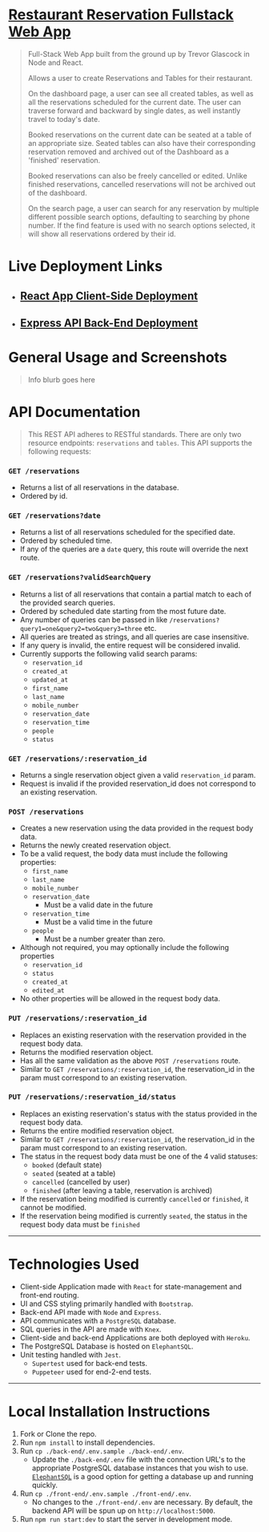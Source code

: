 # [Restaurant Reservation Fullstack Web App](https://restaurant-reserve-127-client.herokuapp.com/)

> Full-Stack Web App built from the ground up by Trevor Glascock in Node and React. 
> 
> Allows a user to create Reservations and Tables for their restaurant. 
> 
> On the dashboard page, a user can see all created tables, as well as all the reservations scheduled for the current date. The user can traverse forward and backward by single dates, as well instantly travel to today's date. 
> 
> Booked reservations on the current date can be seated at a table of an appropriate size. Seated tables can also have their corresponding reservation removed and archived out of the Dashboard as a 'finished' reservation.
> 
> Booked reservations can also be freely cancelled or edited. Unlike finished reservations, cancelled reservations will not be archived out of the dashboard.
> 
> On the search page, a user can search for any reservation by multiple different possible search options, defaulting to searching by phone number. If the find feature is used with no search options selected, it will show all reservations ordered by their id.



# Live Deployment Links
* ## [React App Client-Side Deployment](https://restaurant-reserve-127-client.herokuapp.com/)

* ## [Express API Back-End Deployment](https://restaurant-reserve-127-backend.herokuapp.com/)


# General Usage and Screenshots
> Info blurb goes here
> 

# API Documentation
> This REST API adheres to RESTful standards. There are only two resource endpoints: `reservations` and `tables`. This API supports the following requests:

### `GET /reservations` 
  * Returns a list of all reservations in the database. 
  * Ordered by id.
  
### `GET /reservations?date` 
  * Returns a list of all reservations scheduled for the specified date. 
  * Ordered by scheduled time.
  * If any of the queries are a `date` query, this route will override the next route.

### `GET /reservations?validSearchQuery`
  * Returns a list of all reservations that contain a partial match to each of the provided search queries.
  * Ordered by scheduled date starting from the most future date.
  * Any number of queries can be passed in like `/reservations?query1=one&query2=two&query3=three` etc.
  * All queries are treated as strings, and all queries are case insensitive.
  * If any query is invalid, the entire request will be considered invalid.
  * Currently supports the following valid search params:
     * `reservation_id`
     * `created_at`
     * `updated_at`
     * `first_name`
     * `last_name`
     * `mobile_number`
     * `reservation_date`
     * `reservation_time`
     * `people`
     * `status`

### `GET /reservations/:reservation_id`
  * Returns a single reservation object given a valid `reservation_id` param.
  * Request is invalid if the provided reservation_id does not correspond to an existing reservation.

### `POST /reservations`
  * Creates a new reservation using the data provided in the request body data.
  * Returns the newly created reservation object.
  * To be a valid request, the body data must include the following properties:
     * `first_name`
     * `last_name`
     * `mobile_number`
     * `reservation_date`
       * Must be a valid date in the future
     * `reservation_time`
       * Must be a valid time in the future
     * `people`
       * Must be a number greater than zero. 
 * Although not required, you may optionally include the following properties 
     * `reservation_id`
     * `status`
     * `created_at`
     * `edited_at`
* No other properties will be allowed in the request body data. 

### `PUT /reservations/:reservation_id`
* Replaces an existing reservation with the reservation provided in the request body data.
* Returns the modified reservation object.
* Has all the same validation as the above `POST /reservations` route.
* Similar to `GET /reservations/:reservation_id`, the reservation_id in the param must correspond to an existing reservation.


### `PUT /reservations/:reservation_id/status`
* Replaces an existing reservation's status with the status provided in the request body data.
* Returns the entire modified reservation object.
* Similar to `GET /reservations/:reservation_id`, the reservation_id in the param must correspond to an existing reservation.
* The status in the request body data must be one of the 4 valid statuses:
   * `booked` (default state)
   * `seated` (seated at a table)
   * `cancelled` (cancelled by user)
   * `finished` (after leaving a table, reservation is archived)
 * If the reservation being modified is currently `cancelled` or `finished`, it cannot be modified.
 * If the reservation being modified is currently `seated`,  the status in the request body data must be `finished`

<hr/>

# Technologies Used
* Client-side Application made with `React` for state-management and front-end routing.
* UI and CSS styling primarily handled with `Bootstrap`. 
* Back-end API made with `Node` and `Express`.
* API communicates with a `PostgreSQL` database.
* SQL queries in the API  are made with `Knex`.
* Client-side and back-end Applications are both deployed with `Heroku`.
* The PostgreSQL Database is hosted on `ElephantSQL`.
* Unit testing handled with `Jest`.
  * `Supertest` used for back-end tests.
  * `Puppeteer` used for end-2-end tests.
<hr/>


# Local Installation Instructions
1. Fork or Clone the repo.
1. Run `npm install` to install dependencies.
1. Run `cp ./back-end/.env.sample ./back-end/.env`.
   * Update the `./back-end/.env` file with the connection URL's to the appropriate PostgreSQL database instances that you wish to use. [`ElephantSQL`](https://www.elephantsql.com/) is a good option for getting a database up and running quickly.
1. Run `cp ./front-end/.env.sample ./front-end/.env`.
   * No changes to the `./front-end/.env` are necessary. By default, the backend API will be spun up on `http://localhost:5000`.
1. Run `npm run start:dev` to start the server in development mode.
